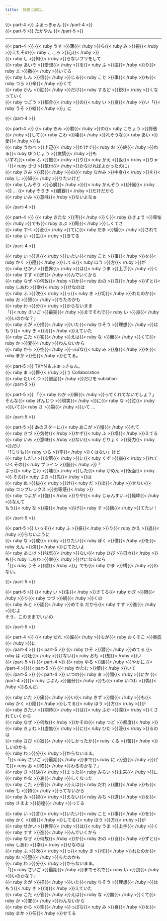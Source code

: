 ```yaml
---
title:  恍惚に病む。
---
```


{{< part-4 >}}
ふぁっきゅん
{{< /part-4 >}}  
{{< part-5 >}}
たかやん
{{< /part-5 >}}

---

{{< part-4 >}}
{{< ruby うす >}}薄{{< /ruby >}}ら{{< ruby み >}}視{{< /ruby >}}えたその{{< ruby こころ >}}心{{< /ruby >}}  
{{< ruby し >}}知{{< /ruby >}}らないフリをして  
{{< ruby あいそ >}}愛想{{< /ruby >}}を{{< ruby ふ >}}振{{< /ruby >}}り{{< ruby ま >}}撒{{< /ruby >}}いてる  
{{< ruby しん >}}信{{< /ruby >}}じる{{< ruby こと >}}事{{< /ruby >}}も{{< ruby つら >}}辛{{< /ruby >}}くて  
{{< ruby かん >}}勘{{< /ruby >}}だけ{{< ruby するど >}}鋭{{< /ruby >}}くなっていく  
{{< ruby つごう >}}都合{{< /ruby >}}の{{< ruby い >}}良{{< /ruby >}}い「{{< ruby うそ >}}嘘{{< /ruby >}}」に  

{{< /part-4 >}}

{{< part-4 >}}
{{< ruby きみ >}}君{{< /ruby >}}の{{< ruby こちょう >}}誇張{{< /ruby >}}して{{< ruby こわ >}}壊{{< /ruby >}}れそうな{{< ruby あい >}}愛{{< /ruby >}}も  
{{< ruby うわべ >}}上辺{{< /ruby >}}だけで{{< ruby お >}}終{{< /ruby >}}わる{{< ruby ゆうじょう >}}友情{{< /ruby >}}も  
いずれ{{< ruby ふ >}}振{{< /ruby >}}り{{< ruby かえ >}}返{{< /ruby >}}りゃ  
「{{< ruby きづ >}}気付{{< /ruby >}}かなければよかったのに」  
{{< ruby きみ >}}君{{< /ruby >}}の{{< ruby なかみ >}}中身{{< /ruby >}}を{{< ruby し >}}知{{< /ruby >}}りたいけど  
{{< ruby しんぞう >}}心臓{{< /ruby >}}{{< ruby かんぞう >}}肝臓{{< /ruby >}} ... {{< ruby ぞうき >}}臓器{{< /ruby >}}だけだから  
{{< ruby いみ >}}意味{{< /ruby >}}ないよなぁ

{{< /part-4 >}}

{{< part-4 >}}
{{< ruby きたな >}}汚{{< /ruby >}}く{{< ruby ひきょう >}}卑怯{{< /ruby >}}でも{{< ruby まぶ >}}眩{{< /ruby >}}しくてさ  
{{< ruby すべ >}}全{{< /ruby >}}てに{{< ruby だま >}}騙{{< /ruby >}}されて{{< ruby い >}}生{{< /ruby >}}きてる  

{{< /part-4 >}}

{{< ruby い >}}言{{< /ruby >}}いたい{{< ruby こと >}}事{{< /ruby >}}を{{< ruby かく >}}隠{{< /ruby >}}してる{{< ruby ほう >}}方{{< /ruby >}}が  
{{< ruby せかい >}}世界{{< /ruby >}}は{{< ruby うま >}}上手{{< /ruby >}}く{{< ruby すす >}}進{{< /ruby >}}んでいくから  
{{< ruby なぜ >}}何故{{< /ruby >}}か{{< ruby おの >}}自{{< /ruby >}}ずと{{< ruby しあわ >}}幸{{< /ruby >}}せなのは  
{{< ruby ふ >}}吹{{< /ruby >}}っ{{< ruby き >}}切{{< /ruby >}}れたのか{{< ruby お >}}堕{{< /ruby >}}ちたのかも  
{{< ruby わ >}}分{{< /ruby >}}からないまま  
「{{< ruby さいご >}}最期{{< /ruby >}}までそれで{{< ruby い >}}良{{< /ruby >}}いのかな？」  
{{< ruby えが >}}描{{< /ruby >}}いた{{< ruby りそう >}}理想{{< /ruby >}}はもう{{< ruby き >}}消{{< /ruby >}}えていた  
{{< ruby こた >}}答{{< /ruby >}}えは{{< ruby な >}}無{{< /ruby >}}くて{{< ruby か >}}変{{< /ruby >}}わんないから  
{{< ruby から >}}空{{< /ruby >}}っぽな{{< ruby み >}}身{{< /ruby >}}を{{< ruby まか >}}任{{< /ruby >}}せてる。  


{{< part-5 >}}
TKYN & ふぁっきゅん。  
{{< ruby ま >}}舞{{< /ruby >}}う Collaboration  
{{< ruby たいくつ >}}退屈{{< /ruby >}}だけを sublation  
{{< /part-5 >}}

{{< part-5 >}}
「{{< ruby わか >}}解{{< /ruby >}}ってくれてないでしょ？」  
そんな{{< ruby げんじつ >}}現実{{< /ruby >}}に{{< ruby な >}}泣{{< /ruby >}}いて{{< ruby さ >}}裂{{< /ruby >}}いて ...  

{{< /part-5 >}}

{{< part-5 >}}
あのスターに{{< ruby あこが >}}憧{{< /ruby >}}れて  
{{< ruby きづ >}}気付{{< /ruby >}}かず{{< ruby ふ >}}増{{< /ruby >}}えてる  
{{< ruby いみ >}}意味{{< /ruby >}}ない{{< ruby どりょく >}}努力{{< /ruby >}}だけ  
「1ミリも{{< ruby つら >}}辛{{< /ruby >}}くはない」けど  
{{< ruby しだい >}}次第{{< /ruby >}}に{{< ruby くず >}}崩{{< /ruby >}}れていくその{{< ruby ブライン >}}脳{{< /ruby >}}？  
ぶっ{{< ruby こわ >}}壊{{< /ruby >}}した{{< ruby かめん >}}仮面{{< /ruby >}} その{{< ruby さき >}}先{{< /ruby >}}は  
{{< ruby ぬ >}}抜{{< /ruby >}}け{{< ruby だ >}}出{{< /ruby >}}せない{{< ruby コンプレックス >}}劣等感{{< /ruby >}}  
{{< ruby つよが >}}強{{< /ruby >}}りや{{< ruby じゅんすい >}}純粋{{< /ruby >}}なんて  
もう{{< ruby な >}}投{{< /ruby >}}げ{{< ruby す >}}捨{{< /ruby >}}てたい！  

{{< /part-5 >}}

{{< part-5 >}}
いっそ{{< ruby ふ >}}振{{< /ruby >}}り{{< ruby かえ >}}返{{< /ruby >}}らないように  
{{< ruby な >}}成{{< /ruby >}}りたい{{< ruby ぼく >}}僕{{< /ruby >}}を{{< ruby えん >}}演{{< /ruby >}}じてたいよ  
{{< ruby あじけ >}}味気{{< /ruby >}}ない{{< ruby ひび >}}日々{{< /ruby >}}も{{< ruby しあわ >}}幸{{< /ruby >}}せになるなら  
「{{< ruby うそ >}}嘘{{< /ruby >}}」でも{{< ruby かま >}}構{{< /ruby >}}わない。  

{{< /part-5 >}}

{{< part-5 >}}
{{< ruby い >}}生{{< /ruby >}}きてる{{< ruby かぎ >}}限{{< /ruby >}}り{{< ruby つづ >}}続{{< /ruby >}}くの  
{{< ruby みと >}}認{{< /ruby >}}めてる だから{{< ruby すす >}}進{{< /ruby >}}むよ  
そう、このままでいいの  

{{< /part-5 >}}

{{< part-4 >}}
{{< ruby だれ >}}誰{{< /ruby >}}もが{{< ruby おくそこ >}}奥底{{< /ruby >}}に  
{{< /part-4 >}}
{{< part-5 >}}
{{< ruby ひそ >}}潜{{< /ruby >}}めてる {{< ruby は >}}吐{{< /ruby >}}けない{{< ruby おも >}}想{{< /ruby >}}い  
{{< /part-5 >}}
{{< part-4 >}}
{{< ruby ゆる >}}緩{{< /ruby >}}やかに 
{{< /part-4 >}}{{< part-5 >}}
{{< ruby かたむ >}}傾{{< /ruby >}}いて  
{{< /part-5 >}}
{{< part-4 >}}
いつの{{< ruby ま >}}間{{< /ruby >}}にか 
{{< /part-4 >}}{{< ruby じぶん >}}自分{{< /ruby >}}も{{< ruby いつわ >}}偽{{< /ruby >}}るんだ。  

{{< ruby いた >}}痛{{< /ruby >}}い{{< ruby きず >}}傷{{< /ruby >}}も{{< ruby かく >}}隠{{< /ruby >}}してる{{< ruby ほう >}}方{{< /ruby >}}が  
{{< ruby きたい >}}期待{{< /ruby >}}は{{< ruby ふか >}}深{{< /ruby >}}くされていくから  
{{< ruby なぜ >}}何故{{< /ruby >}}かその{{< ruby つど >}}都度{{< /ruby >}} {{< ruby きょむ >}}虚無{{< /ruby >}}に{{< ruby ひた >}}浸{{< /ruby >}}るのは  
{{< ruby さび >}}寂{{< /ruby >}}しかったか{{< ruby くる >}}苦{{< /ruby >}}しいのかも  
{{< ruby わ >}}分{{< /ruby >}}からないまま。  
「{{< ruby さいご >}}最期{{< /ruby >}}まで{{< ruby に >}}逃{{< /ruby >}}げて{{< ruby お >}}終{{< /ruby >}}わるのかな？」  
{{< ruby き >}}決{{< /ruby >}}まった{{< ruby みらい >}}未来{{< /ruby >}}に{{< ruby かな >}}哀{{< /ruby >}}しくなった  
{{< ruby こた >}}答{{< /ruby >}}えは{{< ruby だれ >}}誰{{< /ruby >}}も{{< ruby も >}}持{{< /ruby >}}ってないから  
{{< ruby み >}}視{{< /ruby >}}えない{{< ruby みち >}}道{{< /ruby >}}を{{< ruby さまよ >}}彷徨{{< /ruby >}}ってる  

{{< ruby い >}}言{{< /ruby >}}いたい{{< ruby こと >}}事{{< /ruby >}}を{{< ruby かく >}}隠{{< /ruby >}}してる{{< ruby ほう >}}方{{< /ruby >}}が  
{{< ruby せかい >}}世界{{< /ruby >}}は{{< ruby うま >}}上手{{< /ruby >}}く{{< ruby すす >}}進{{< /ruby >}}んでいくから  
{{< ruby なぜ >}}何故{{< /ruby >}}か{{< ruby おの >}}自{{< /ruby >}}ずと{{< ruby しあわ >}}幸{{< /ruby >}}せなのは  
{{< ruby ふ >}}吹{{< /ruby >}}っ{{< ruby き >}}切{{< /ruby >}}れたのか{{< ruby お >}}堕{{< /ruby >}}ちたのかも  
{{< ruby わ >}}分{{< /ruby >}}からないまま。  
「{{< ruby さいご >}}最期{{< /ruby >}}までそれで{{< ruby い >}}良{{< /ruby >}}いのかな？」  
{{< ruby えが >}}描{{< /ruby >}}いた{{< ruby りそう >}}理想{{< /ruby >}}はもう{{< ruby き >}}消{{< /ruby >}}えていた  
{{< ruby こた >}}答{{< /ruby >}}えは{{< ruby な >}}無{{< /ruby >}}くて{{< ruby か >}}変{{< /ruby >}}わんないから  
{{< ruby から >}}空{{< /ruby >}}っぽな{{< ruby み >}}身{{< /ruby >}}を{{< ruby まか >}}任{{< /ruby >}}せてる  
